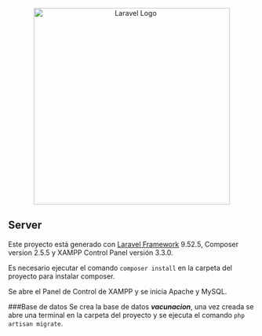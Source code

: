 <p align="center"><a href="https://laravel.com" target="_blank"><img src="https://raw.githubusercontent.com/laravel/art/master/logo-lockup/5%20SVG/2%20CMYK/1%20Full%20Color/laravel-logolockup-cmyk-red.svg" width="400" alt="Laravel Logo"></a></p>

## Server
Este proyecto está generado con [Laravel Framework]("https://laravel.com) 9.52.5, Composer version 2.5.5 y XAMPP Control Panel versión 3.3.0.

Es necesario ejecutar el comando `composer install` en la carpeta del proyecto para instalar composer.

Se abre el Panel de Control de XAMPP y se inicia Apache y MySQL.

###Base de datos
Se crea la base de datos ***vacunacion***, una vez creada se abre una terminal en la carpeta del proyecto y se ejecuta el comando `php artisan migrate`.
